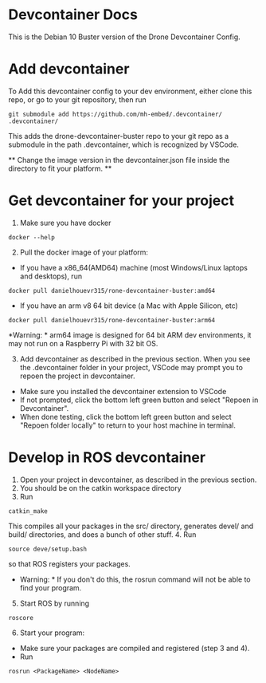 # Devcontainer Docs

This is the Debian 10 Buster version of the Drone Devcontainer Config. 

# Add devcontainer

To Add this devcontainer config to your dev environment, either clone this repo, or go to your git repository, then run
```
git submodule add https://github.com/mh-embed/.devcontainer/ .devcontainer/
```
This adds the drone-devcontainer-buster repo to your git repo as a submodule in the path .devcontainer, which is recognized by VSCode.

** Change the image version in the devcontainer.json file inside the directory to fit your platform. **

# Get devcontainer for your project
1. Make sure you have docker
```
docker --help
```

2. Pull the docker image of your platform: 
- If you have a x86_64(AMD64) machine (most Windows/Linux laptops and desktops), run
```
docker pull danielhouevr315/rone-devcontainer-buster:amd64
```
- If you have an arm v8 64 bit device (a Mac with Apple Silicon, etc)
```
docker pull danielhouevr315/rone-devcontainer-buster:arm64
```
*Warning: * arm64 image is designed for 64 bit ARM dev environments, it may not run on a Raspberry Pi with 32 bit OS. 

3. Add devcontainer as described in the previous section. When you see the .devcontainer folder in your project, VSCode may prompt you to repoen the project in devcontainer. 
- Make sure you installed the devcontainer extension to VSCode
- If not prompted, click the bottom left green button and select "Repoen in Devcontainer". 
- When done testing, click the bottom left green button and select "Repoen folder locally" to return to your host machine in terminal. 

# Develop in ROS devcontainer
1. Open your project in devcontainer, as described in the previous section. 
2. You should be on the catkin workspace directory 
3. Run
```
catkin_make
```
This compiles all your packages in the src/ directory, generates devel/ and build/ directories, and does a bunch of other stuff. 
4. Run
```
source deve/setup.bash
```
so that ROS registers your packages.
* Warning: * If you don't do this, the rosrun command will not be able to find your program. 

5. Start ROS by running
```
roscore
```

6. Start your program: 
- Make sure your packages are compiled and registered (step 3 and 4).
- Run
```
rosrun <PackageName> <NodeName>
```
